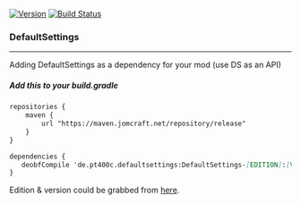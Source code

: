 [![Version](https://img.shields.io/maven-metadata/v/https/maven.jomcraft.net/repository/release/de/pt400c/defaultsettings/DefaultSettings-1.8.x-1.12.x/maven-metadata.xml.svg?label=latest)](https://maven.jomcraft.net/#artifact/de.pt400c.defaultsettings/DefaultSettings-1.8.x-1.12.x) [![Build Status](https://gitlab.com/jomcraft-sources/defaultsettings/badges/1.8.x-1.12.x/pipeline.svg)](https://gitlab.com/jomcraft-sources/defaultsettings/tree/1.8.x-1.12.x)

### DefaultSettings

---

Adding DefaultSettings as a dependency for your mod (use DS as an API)

##### Add this to your build.gradle

```md
repositories {
    maven {
        url "https://maven.jomcraft.net/repository/release"
    }
}

dependencies {
   deobfCompile 'de.pt400c.defaultsettings:DefaultSettings-[EDITION]:[VERSION]'
}
```

Edition & version could be grabbed from [here](https://maven.jomcraft.net/repository/release/de/pt400c/defaultsettings/).